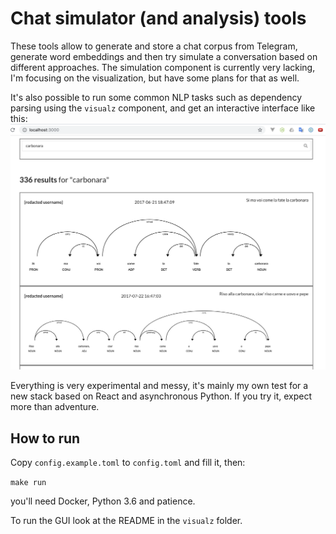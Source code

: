 Chat simulator (and analysis) tools
=====

These tools allow to generate and store a chat corpus from Telegram, generate word embeddings and then try simulate a conversation based on different approaches. The simulation component is currently very lacking, I'm focusing on the visualization, but have some plans for that as well.

It's also possible to run some common NLP tasks such as dependency parsing using the `visualz` component, and get an interactive interface like this:
![A screenshot showing a message search for Carbonara and a few generated parse trees](screenshot.png)

Everything is very experimental and messy, it's mainly my own test for a new stack based on React and asynchronous Python. If you try it, expect more than adventure.

## How to run
Copy `config.example.toml` to `config.toml` and fill it, then:

`make run`

you'll need Docker, Python 3.6 and patience.

To run the GUI look at the README in the `visualz` folder.
